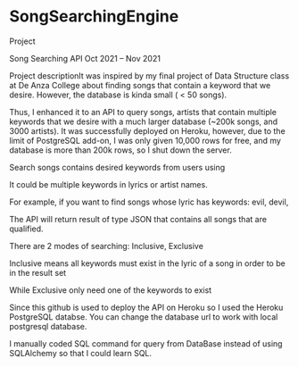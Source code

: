 # SongSearchingEngine

Project

Song Searching API
Oct 2021 – Nov 2021

Project descriptionIt was inspired by my final project of Data Structure class at De Anza College about finding songs that contain a keyword that we desire. However, the database is kinda small ( < 50 songs).

Thus, I enhanced it to an API to query songs, artists that contain multiple keywords that we desire with a much larger database (~200k songs, and 3000 artists). It was successfully deployed on Heroku, however, due to the limit of PostgreSQL add-on, I was only given 10,000 rows for free, and my database is more than 200k rows, so I shut down the server.


Search songs contains desired keywords from users using

It could be multiple keywords in lyrics or artist names.

For example, if you want to find songs whose lyric has keywords: evil, devil,

The API will return result of type JSON that contains all songs that are qualified.


There are 2 modes of searching: Inclusive, Exclusive

Inclusive means all keywords must exist in the lyric of a song in order to be in the result set

While Exclusive only need one of the keywords to exist


Since this github is used to deploy the API on Heroku so I used the Heroku PostgreSQL databse. You can change the database url to work with local postgresql database.

I manually coded SQL command for query from DataBase instead of using SQLAlchemy so that I could learn SQL.

